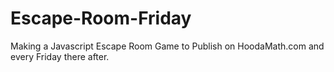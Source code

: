 # Escape-Room-Friday
Making a Javascript Escape Room Game to Publish on HoodaMath.com and every Friday there after.
